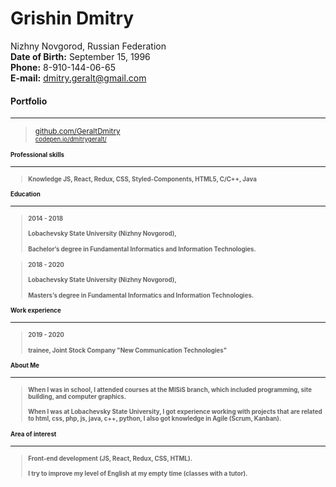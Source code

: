 # Grishin Dmitry

Nizhny Novgorod, Russian Federation  
**Date of Birth:** September 15, 1996  
**Phone:** 8-910-144-06-65  
**E-mail:** dmitry.geralt@gmail.com  




#### Portfolio  
---
> <small>[github.com/GeraltDmitry](https://github.com/GeraltDmitry)  
> <small>[codepen.io/dmitrygeralt/](https://codepen.io/dmitrygeralt/)
  
#### Professional skills  
---
> #### Knowledge JS, React, Redux, CSS, Styled-Components, HTML5, C/C++, Java  

#### Education  
---
> #### 2014 - 2018
> #### Lobachevsky State University (Nizhny Novgorod),  
> #### Bachelor’s degree in Fundamental Informatics and Information Technologies.

> #### 2018 - 2020
> #### Lobachevsky State University (Nizhny Novgorod),  
> #### Masters’s degree in Fundamental Informatics and Information Technologies.

#### Work experience
---
> #### 2019 - 2020
> #### trainee, Joint Stock Company "New Communication Technologies"  

#### About Me
---  
> #### When I was in school, I attended courses at the MISiS branch, which included programming, site building, and computer graphics.
> #### When I was at Lobachevsky State University, I got experience working with projects that are related to html, css, php, js, java, c++, python, I also got knowledge in Agile (Scrum, Kanban).  

#### Area of interest  
---
> #### Front-end development (JS, React, Redux, CSS, HTML).
> #### I try to improve my level of English at my empty time (classes with a tutor).
